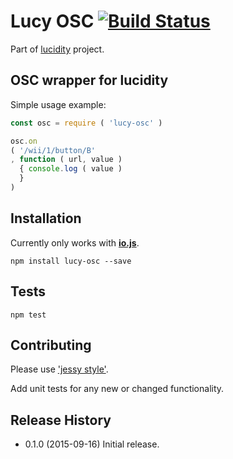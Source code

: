 # Lucy OSC [![Build Status](https://travis-ci.org/lucidogen/lucy-live.svg)](https://travis-ci.org/lucidogen/lucy-osc)

Part of [lucidity](http://lucidity.io) project.

## OSC wrapper for lucidity

Simple usage example:

  ```Javascript
  const osc = require ( 'lucy-osc' )

  osc.on
  ( '/wii/1/button/B'
  , function ( url, value )
    { console.log ( value )
    }
  )
  ```

## Installation

Currently only works with [**io.js**](https://iojs.org).

  ```shell
  npm install lucy-osc --save
  ```

## Tests

  ```shell
  npm test
  ```

## Contributing

Please use ['jessy style'](http://github.com/lucidogen/jessy).

Add unit tests for any new or changed functionality.

## Release History

  * 0.1.0 (2015-09-16) Initial release.
